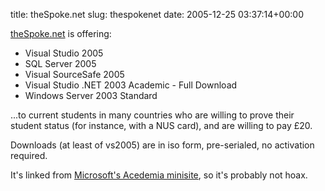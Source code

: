 title: theSpoke.net
slug: thespokenet
date: 2005-12-25 03:37:14+00:00

<a href="http://thespoke.net/">theSpoke.net</a> is offering:
<ul>
<li>Visual Studio 2005</li>
<li>SQL Server 2005</li>
<li>Visual SourceSafe 2005</li>
<li>Visual Studio .NET 2003 Academic - Full Download</li>
<li>Windows Server 2003 Standard</li>
</ul>
...to current students in many countries who are willing to prove their student status (for instance, with a NUS card), and are willing to pay £20.

Downloads (at least of vs2005) are in iso form, pre-serialed, no activation required.

It's linked from <a href="http://www.microsoft.com/uk/academia/software/access/default.mspx">Microsoft's Acedemia minisite</a>, so it's probably not hoax.
